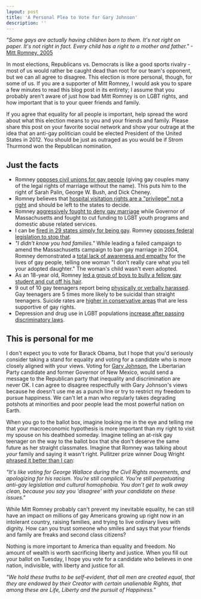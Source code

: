 ```yaml
---
layout: post
title: 'A Personal Plea to Vote for Gary Johnson'
description: ''
---
```

*"Some gays are actually having children born to them. It's not right on paper. It's not right in fact. Every child has a right to a mother and father."* -[Mitt Romney, 2005](http://bostonglobe.com/news/politics/2012/10/24/mitt-romney-overruled-state-agency-and-rejected-new-birth-certificates-for-children-born-gay-parents/TqOHBb99V98H6nGQqUQrjO/story.html)

In most elections, Republicans vs. Democrats is like a good sports rivalry - most of us would rather be caught dead than root for our team's opponent, but we can all agree to disagree. This election is more personal, though, for some of us. If you are a supporter of Mitt Romney, I would ask you to spare a few minutes to read this blog post in its entirety; I assume that you probably aren't aware of just how bad Mitt Romney is on LGBT rights, and how important that is to your queer friends and family.

If you agree that equality for all people is important, help spread the word about what this election means to you and your friends and family. Please share this post on your favorite social network and show your outrage at the idea that an anti-gay politician could be elected President of the United States in 2012. You should be just as outraged as you would be if Strom Thurmond won the Republican nomination.

## Just the facts
* Romney [opposes civil unions for gay people](http://www.huffingtonpost.com/2012/05/09/mitt-romney-gay-marriage-civil-unions-obama_n_1503597.html) (giving gay couples many of the legal rights of marriage without the name). This puts him to the right of Sarah Palin, George W. Bush, and Dick Cheney.
* Romney believes that [hospital visitation rights are a "privilege" not a right](http://www.huffingtonpost.com/jamie-mcgonnigal/romney-may-end-hospital-visitation-rights-for-many-gay-couples_b_1996964.html) and should be left to the states to decide.
* Romney [aggressively fought to deny gay marriage](http://www.hrc.org/the-truth-about-mitt-romney/on-the-issues#.UJbZ34ye-f9) while Governor of Massachusetts and fought to cut funding to LGBT youth programs and domestic abuse related services.
* I can be [fired in 29 states simply for being gay](http://www.hrc.org/laws-and-legislation/federal-legislation/employment-non-discrimination-act). Romney [opposes federal legislation to stop that](http://www.hrc.org/blog/entry/obama-v.-romney-on-enda/).
* *"I didn't know you had families."* While leading a failed campaign to amend the Massachusetts campaign to ban gay marriage in 2004, Romney demonstrated a [total lack of awareness and empathy](http://www.huffingtonpost.com/michelangelo-signorile/romney-some-gays-are-actu_b_2022314.html) for the lives of gay people, telling one woman "I don't really care what you tell your adopted daughter." The woman's child wasn't even adopted.
* As an 18-year old, Romney [led a group of boys to bully a fellow gay student and cut off his hair](http://www.washingtonpost.com/politics/mitt-romneys-prep-school-classmates-recall-pranks-but-also-troubling-incidents/2012/05/10/gIQA3WOKFU_story.html).
* 9 out of 10 gay teenagers report being [physically or verbally harassed](http://www.nytimes.com/2010/10/04/us/04suicide.html?_r=0). Gay teenagers are 5 times more likely to be suicidal than straight teenagers. Suicide rates are [higher in conservative areas](http://www.huffingtonpost.com/2011/04/18/gay-teen-suicides-and-str_n_850345.html) that are less supportive of gay rights.
* Depression and drug use in LGBT populations [increase after passing discriminatory laws](http://ajph.aphapublications.org/doi/abs/10.2105/AJPH.2009.168815).

## This is personal for me
I don't expect you to vote for Barack Obama, but I hope that you'd seriously consider taking a stand for equality and voting for a candidate who is more closely aligned with your views. Voting for [Gary Johnson](http://www.garyjohnson2012.com/about), the Libertarian Party candidate and former Governor of New Mexico, would send a message to the Republican party that inequality and discrimination are never OK. I can agree to disagree respectfully with Gary Johnson's views because he doesn't use me as a punch line or try to restrict my freedom to pursue happiness. We can't let a man who regularly takes degrading potshots at minorities and poor people lead the most powerful nation on Earth.

When you go to the ballot box, imagine looking me in the eye and telling me that your macroeconomic hypothesis is more important than my right to visit my spouse on his deathbed someday. Imagine telling an at-risk gay teenager on the way to the ballot box that she don't deserve the same future as her straight classmates. Imagine that Romney was talking about *your* family and saying it wasn't right. Pullitzer prize winner Doug Wright [phrased it better than I can](http://www.salon.com/2012/10/26/my_taxes_mean_more_than_your_fundamental_civil_rights/):

*"It's like voting for George Wallace during the Civil Rights movements, and apologizing for his racism. You’re still complicit. You’re still perpetuating anti-gay legislation and cultural homophobia. You don’t get to walk away clean, because you say you 'disagree' with your candidate on these issues."*

While Mitt Romney probably can't prevent my inevitable equality, he can still have an impact on millions of gay Americans growing up right now in an intolerant country, raising families, and trying to live ordinary lives with dignity. How can you trust someone who smiles and says that your friends and family are freaks and second class citizens?

Nothing is more important to America than equality and freedom. No amount of wealth is worth sacrificing liberty and justice. When you fill out your ballot on Tuesday, I hope you vote for a candidate who believes in one nation, indivisible, with liberty and justice for all.

*"We hold these truths to be self-evident, that all men are created equal, that they are endowed by their Creator with certain unalienable Rights, that among these are Life, Liberty and the pursuit of Happiness."*
